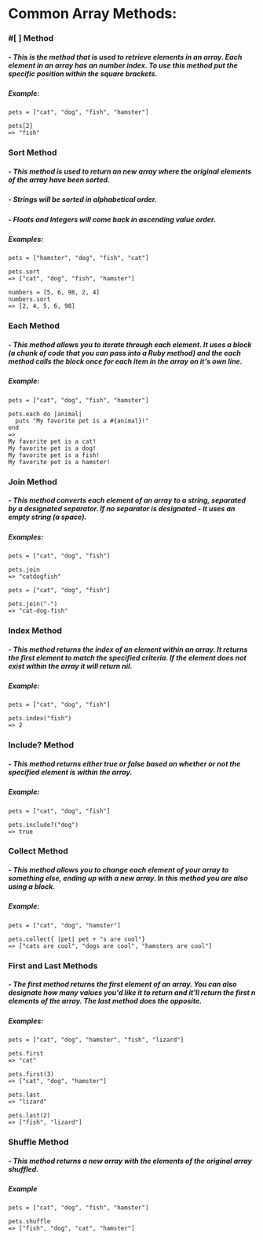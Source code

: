 # **Common Array Methods:**


### **#[ ] Method**
##### - This is the method that is used to retrieve elements in an array. Each element in an array has an number index. To use this method put the specific position within the square brackets.
##### **Example:**
````
pets = ["cat", "dog", "fish", "hamster"]

pets[2]
=> "fish"
````


### **Sort Method**
##### - This method is used to return an new array where the original elements of the array have been sorted.
##### - **Strings** will be sorted in alphabetical order.
##### - **Floats and Integers** will come back in ascending value order.
##### **Examples:**
````
pets = ["hamster", "dog", "fish", "cat"]

pets.sort
=> ["cat", "dog", "fish", "hamster"]

numbers = [5, 6, 98, 2, 4]
numbers.sort
=> [2, 4, 5, 6, 98]
````


### **Each Method**
##### - This method allows you to iterate through each element. It uses a block (a chunk of code that you can pass into a Ruby method) and the each method calls the block once for *each* item in the array on it's own line.
##### **Example:**
````
pets = ["cat", "dog", "fish", "hamster"]

pets.each do |animal|
  puts "My favorite pet is a #{animal}!"
end
=>
My favorite pet is a cat!
My favorite pet is a dog!
My favorite pet is a fish!
My favorite pet is a hamster!
````

### **Join Method**
##### - This method converts each element of an array to a string, separated by a designated separator. If no separator is designated - it uses an empty string (a space).
##### **Examples:**
````
pets = ["cat", "dog", "fish"]

pets.join
=> "catdogfish"

pets = ["cat", "dog", "fish"]

pets.join("-")
=> "cat-dog-fish"
````


### **Index Method**
##### - This method returns the index of an element within an array. It returns the first element to match the specified criteria. If the element does not exist within the array it will return nil.
##### **Example:**
````
pets = ["cat", "dog", "fish"]

pets.index("fish")
=> 2
````


### **Include? Method**
##### - This method returns either true or false based on whether or not the specified element is within the array.
##### **Example:**
````
pets = ["cat", "dog", "fish"]

pets.include?("dog")
=> true
````


### **Collect Method**
##### - This method allows you to change each element of your array to something else, ending up with a new array. In this method you are also using a block.
##### **Example:**
````
pets = ["cat", "dog", "hamster"]

pets.collect{ |pet| pet + "s are cool"}
=> ["cats are cool", "dogs are cool", "hamsters are cool"]
````


### **First and Last Methods**
##### - The **first** method returns the first element of an array. You can also designate how many values you'd like it to return and it'll return the first n elements of the array. The **last** method does the opposite.
##### **Examples:**
````
pets = ["cat", "dog", "hamster", "fish", "lizard"]

pets.first
=> "cat"

pets.first(3)
=> ["cat", "dog", "hamster"]

pets.last
=> "lizard"

pets.last(2)
=> ["fish", "lizard"]
````

### **Shuffle Method**
##### - This method returns a new array with the elements of the original array shuffled.
##### **Example**
````
pets = ["cat", "dog", "fish", "hamster"]

pets.shuffle
=> ["fish", "dog", "cat", "hamster"]
````
